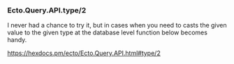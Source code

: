 ### Ecto.Query.API.type/2

I never had a chance to try it, but in cases when you need to casts the given value to the given type at the database level function below becomes handy.

https://hexdocs.pm/ecto/Ecto.Query.API.html#type/2
